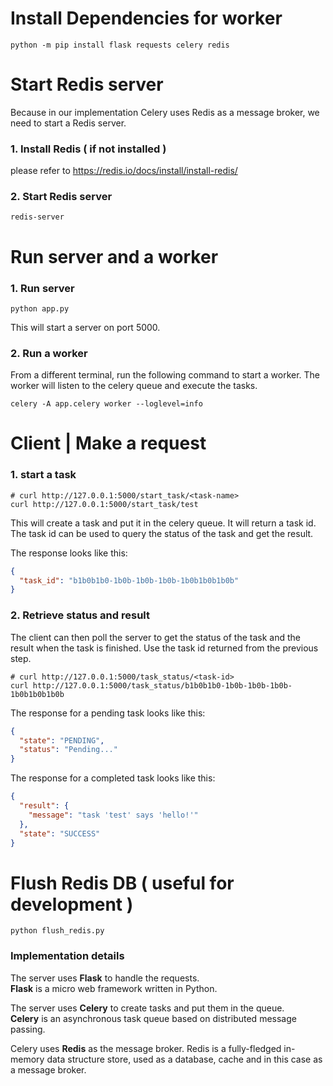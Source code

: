 # Install Dependencies for worker

```shell
python -m pip install flask requests celery redis
```

# Start Redis server

Because in our implementation Celery uses Redis as a message broker, we need to start a Redis server.

### 1. Install Redis ( if not installed )

please refer to https://redis.io/docs/install/install-redis/

### 2. Start Redis server

```shell
redis-server
```

# Run server and a worker

### 1. Run server
```shell
python app.py
```

This will start a server on port 5000.

### 2. Run a worker

From a different terminal, run the following command to start a worker.
The worker will listen to the celery queue and execute the tasks.

```shell
celery -A app.celery worker --loglevel=info
```

# Client | Make a request

### 1. start a task

```shell
# curl http://127.0.0.1:5000/start_task/<task-name>
curl http://127.0.0.1:5000/start_task/test
```

This will create a task and put it in the celery queue.
It will return a task id.
The task id can be used to query the status of the task and get the result.

The response looks like this:
```json
{
  "task_id": "b1b0b1b0-1b0b-1b0b-1b0b-1b0b1b0b1b0b"
}
```

### 2. Retrieve status and result

The client can then poll the server to get the status of the task and the result when the task is finished.
Use the task id returned from the previous step.

```shell
# curl http://127.0.0.1:5000/task_status/<task-id>
curl http://127.0.0.1:5000/task_status/b1b0b1b0-1b0b-1b0b-1b0b-1b0b1b0b1b0b
```

The response for a pending task looks like this:
```json
{
  "state": "PENDING",
  "status": "Pending..."
}
```

The response for a completed task looks like this:
```json
{
  "result": {
    "message": "task 'test' says 'hello!'"
  },
  "state": "SUCCESS"
}
```

# Flush Redis DB ( useful for development )

```shell
python flush_redis.py
```

### Implementation details

The server uses **Flask** to handle the requests. \
**Flask** is a micro web framework written in Python.

The server uses **Celery** to create tasks and put them in the queue. \
**Celery** is an asynchronous task queue based on distributed message passing.

Celery uses **Redis** as the message broker.
Redis is a fully-fledged in-memory data structure store, used as a database, cache and in this case as a message broker.
